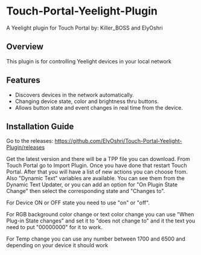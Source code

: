 # Touch-Portal-Yeelight-Plugin
A Yeelight plugin for Touch Portal by: Killer_BOSS and ElyOshri

## Overview

This plugin is for controlling Yeelight devices in your local network

## Features

* Discovers devices in the network automatically.
* Changing device state, color and brightness thru buttons.
* Allows button state and event changes in real time from the device.

## Installation Guide

Go to the releases:
https://github.com/ElyOshri/Touch-Portal-Yeelight-Plugin/releases

Get the latest version and there will be a TPP file you can download. From Touch Portal go to Import Plugin. Once you have done that restart Touch Portal. After that you will have a list of new actions you can choose from. Also "Dynamic Text" variables are available. You can see them from the Dynamic Text Updater, or you can add an option for "On Plugin State Change" then select the corresponding state and "Changes to". 

For Device ON or OFF state you need to use "on" or "off".

For RGB background color change or text color change you can use "When Plug-in State changes" and set it to "does not change to" and it the text you need to put "00000000" for it to work.

For Temp change you can use any number between 1700 and 6500 and depending on your device it should work


